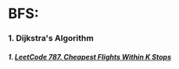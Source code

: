 # BFS:
### 1. Dijkstra's Algorithm
##### 1. [LeetCode 787. Cheapest Flights Within K Stops](https://github.com/RaychHuang/Algorithm/blob/master/src/leetcode/p751to800/LeetCode787CheapestFlightsWithinKStops.java)
